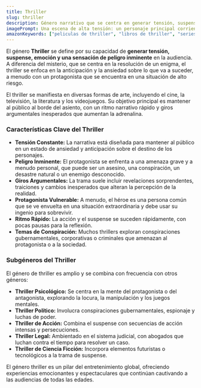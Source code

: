 ```yaml
---
title: Thriller
slug: thriller
description: Género narrativo que se centra en generar tensión, suspense y emoción en la audiencia. Los thrillers suelen involucrar peligros inminentes, conspiraciones y giros argumentales inesperados.
imagePrompt: Una escena de alta tensión: un personaje principal corriendo por un callejón oscuro, perseguido por una figura sombría. La iluminación es dramática, con sombras largas y un uso de colores fríos que aumentan la sensación de peligro y urgencia. El rostro del personaje muestra miedo y determinación.
amazonKeywords: ["peliculas de thriller", "libros de thriller", "series de thriller", "suspense", "conspiracion"]
---
```


El género **Thriller** se define por su capacidad de **generar tensión, suspense, emoción y una sensación de peligro inminente** en la audiencia. A diferencia del misterio, que se centra en la resolución de un enigma, el thriller se enfoca en la anticipación y la ansiedad sobre lo que va a suceder, a menudo con un protagonista que se encuentra en una situación de alto riesgo.

El thriller se manifiesta en diversas formas de arte, incluyendo el cine, la televisión, la literatura y los videojuegos. Su objetivo principal es mantener al público al borde del asiento, con un ritmo narrativo rápido y giros argumentales inesperados que aumentan la adrenalina.

### Características Clave del Thriller

*   **Tensión Constante:** La narrativa está diseñada para mantener al público en un estado de ansiedad y anticipación sobre el destino de los personajes.
*   **Peligro Inminente:** El protagonista se enfrenta a una amenaza grave y a menudo personal, que puede ser un asesino, una conspiración, un desastre natural o un enemigo desconocido.
*   **Giros Argumentales:** La trama suele incluir revelaciones sorprendentes, traiciones y cambios inesperados que alteran la percepción de la realidad.
*   **Protagonista Vulnerable:** A menudo, el héroe es una persona común que se ve envuelta en una situación extraordinaria y debe usar su ingenio para sobrevivir.
*   **Ritmo Rápido:** La acción y el suspense se suceden rápidamente, con pocas pausas para la reflexión.
*   **Temas de Conspiración:** Muchos thrillers exploran conspiraciones gubernamentales, corporativas o criminales que amenazan al protagonista o a la sociedad.

### Subgéneros del Thriller

El género de thriller es amplio y se combina con frecuencia con otros géneros:

*   **Thriller Psicológico:** Se centra en la mente del protagonista o del antagonista, explorando la locura, la manipulación y los juegos mentales.
*   **Thriller Político:** Involucra conspiraciones gubernamentales, espionaje y luchas de poder.
*   **Thriller de Acción:** Combina el suspense con secuencias de acción intensas y persecuciones.
*   **Thriller Legal:** Ambientado en el sistema judicial, con abogados que luchan contra el tiempo para resolver un caso.
*   **Thriller de Ciencia Ficción:** Incorpora elementos futuristas o tecnológicos a la trama de suspense.

El género thriller es un pilar del entretenimiento global, ofreciendo experiencias emocionantes y espectaculares que continúan cautivando a las audiencias de todas las edades.

